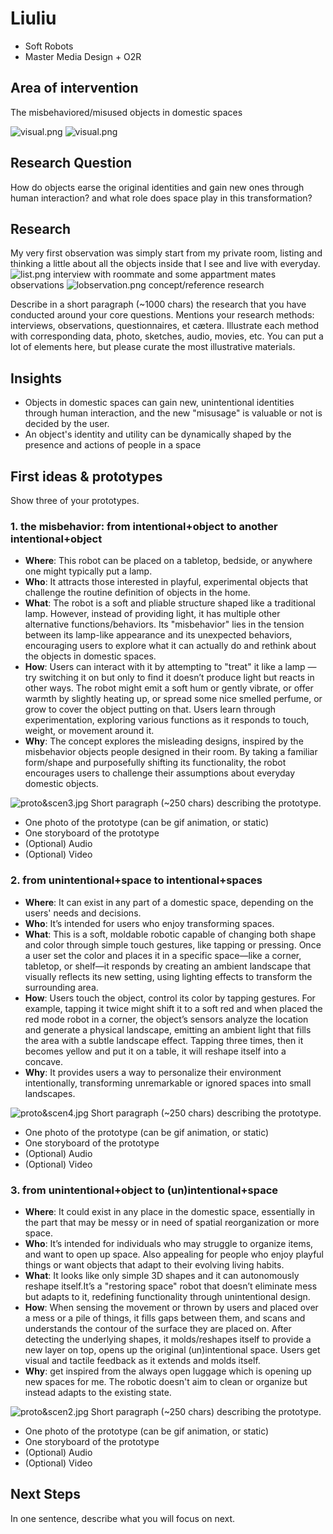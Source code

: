 # Liuliu
- Soft Robots
- Master Media Design + O2R

## Area of intervention
The misbehaviored/misused objects in domestic spaces

![visual.png](pic/1107-1.png)
![visual.png](pic/1107-2.png)

## Research Question
How do objects earse the original identities and gain new ones through human interaction? and what role does space play in this transformation?

## Research
My very first observation was simply start from my private room, listing and thinking a little about all the objects inside that I see and live with everyday.
![list.png](pic/1107-3.png)
interview with roommate and some appartment mates
observations
![lobservation.png](pic/1107-4.png)
concept/reference research

Describe in a short paragraph (~1000 chars) the research that you have conducted around your core questions. Mentions your research methods: interviews, observations, questionnaires, et cætera. Illustrate each method with corresponding data, photo, sketches, audio, movies, etc. You can put a lot of elements here, but please curate the most illustrative materials.

## Insights
- Objects in domestic spaces can gain new, unintentional identities through human interaction, and the new "misusage" is valuable or not is decided by the user.
- An object's identity and utility can be dynamically shaped by the presence and actions of people in a space

## First ideas & prototypes
Show three of your prototypes.

### 1. the misbehavior: from intentional+object to another intentional+object 
- **Where**: This robot can be placed on a tabletop, bedside, or anywhere one might typically put a lamp. 
- **Who**: It attracts those interested in playful, experimental objects that challenge the routine definition of objects in the home.
- **What**: The robot is a soft and pliable structure shaped like a traditional lamp. However, instead of providing light, it has multiple other alternative functions/behaviors. Its "misbehavior" lies in the tension between its lamp-like appearance and its unexpected behaviors, encouraging users to explore what it can actually do and rethink about the objects in domestic spaces.
- **How**: Users can interact with it by attempting to "treat" it like a lamp — try switching it on but only to find it doesn’t produce light but reacts in other ways. The robot might emit a soft hum or gently vibrate, or offer warmth by slightly heating up, or spread some nice smelled perfume, or grow to cover the object putting on that. Users learn through experimentation, exploring various functions as it responds to touch, weight, or movement around it.
- **Why**: The concept explores the misleading designs, inspired by the misbehavior objects people designed in their room. By taking a familiar form/shape and purposefully shifting its functionality, the robot encourages users to challenge their assumptions about everyday domestic objects.

![proto&scen3.jpg](pic/proto&scen3.jpg)
Short paragraph (~250 chars) describing the prototype.

+ One photo of the prototype (can be gif animation, or static)
+ One storyboard of the prototype
+ (Optional) Audio
+ (Optional) Video

### 2. from unintentional+space to intentional+spaces 
- **Where**: It can exist in any part of a domestic space, depending on the users' needs and decisions.
- **Who**: It’s intended for users who enjoy transforming spaces.
- **What**: This is a soft, moldable robotic capable of changing both shape and color through simple touch gestures, like tapping or pressing. Once a user set the color and places it in a specific space—like a corner, tabletop, or shelf—it responds by creating an ambient landscape that visually reflects its new setting, using lighting effects to transform the surrounding area.
- **How**: Users touch the object, control its color by tapping gestures. For example, tapping it twice might shift it to a soft red and when placed the red mode robot in a corner, the object’s sensors analyze the location and generate a physical landscape, emitting an ambient light that fills the area with a subtle landscape effect. Tapping three times, then it becomes yellow and put it on a table, it will reshape itself into a concave. 
- **Why**: It provides users a way to personalize their environment intentionally, transforming unremarkable or ignored spaces into small landscapes. 

![proto&scen4.jpg](pic/proto&scen4.jpg)
Short paragraph (~250 chars) describing the prototype.

+ One photo of the prototype (can be gif animation, or static)
+ One storyboard of the prototype
+ (Optional) Audio
+ (Optional) Video

### 3. from unintentional+object to (un)intentional+space
- **Where**: It could exist in any place in the domestic space, essentially in the part that may be messy or in need of spatial reorganization or more space.
- **Who**: It’s intended for individuals who may struggle to organize items, and want to open up space. Also appealing for people who enjoy playful things or want objects that adapt to their evolving living habits.
- **What**: It looks like only simple 3D shapes and it can autonomously reshape itself.It’s a "restoring space" robot that doesn’t eliminate mess but adapts to it, redefining functionality through unintentional design.
- **How**: When sensing the movement or thrown by users and placed over a mess or a pile of things, it fills gaps between them, and scans and understands the contour of the surface they are placed on. After detecting the underlying shapes, it molds/reshapes itself to provide a new layer on top, opens up the original (un)intentional space. Users get visual and tactile feedback as it extends and molds itself.
- **Why**: get inspired from the always open luggage which is opening up new spaces for me. The robotic doesn't aim to clean or organize but instead adapts to the existing state. 

![proto&scen2.jpg](pic/proto&scen2.jpg)
Short paragraph (~250 chars) describing the prototype.

+ One photo of the prototype (can be gif animation, or static)
+ One storyboard of the prototype
+ (Optional) Audio
+ (Optional) Video

## Next Steps
In one sentence, describe what you will focus on next.